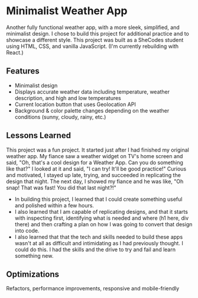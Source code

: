 # Minimalist Weather App

Another fully functional weather app, with a more sleek, simplified, and minimalist design. I chose to build this project for additional practice and to showcase a different style. This project was built as a SheCodes student using HTML, CSS, and vanilla JavaScript. (I'm currently rebuilding with React.)
## Features

- Minimalist design
- Displays accurate weather data including temperature, weather description, and high and low temperatures
- Current location button that uses Geolocation API
- Background & color palette changes depending on the weather conditions (sunny, cloudy, rainy, etc.)



## Lessons Learned

This project was a fun project. It started just after I had finished my original weather app. My fiance saw a weather widget on TV's home screen and said, "Oh, that's a cool design for a Weather App. Can you do something like that?" I looked at it and said, "I can try! It'll be good practice!" Curious and motivated, I stayed up late, trying, and succeeded in replicating the design that night. The next day, I showed my fiance and he was like, "Oh snap! That was fast! You did that last night?!" 

- In building this project, I learned that I could create something useful and polished within a few hours. 
- I also learned that I am capable of replicating designs, and that it starts with inspecting first, identifying what is needed and where (h1 here, div there) and then crafting a plan on how I was going to convert that design into code. 
- I also learned that that the tech and skills needed to build these apps wasn't at all as difficult and intimidating as I had previously thought. I could do this. I had the skills and the drive to try and fail and learn something new.
## Optimizations

Refactors, performance improvements, responsive and mobile-friendly

